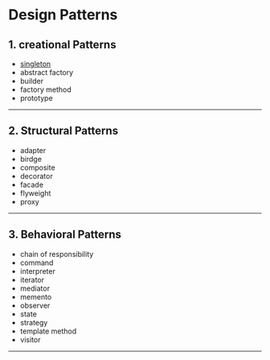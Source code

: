 # Design Patterns 


## 1. creational Patterns
  - [singleton](./Creational_Patterns/singleton/README.md)
  - abstract factory
  - builder
  - factory method
  - prototype
 ------
## 2. Structural Patterns
  - adapter
  - birdge
  - composite
  - decorator
  - facade
  - flyweight
  - proxy
-------
## 3. Behavioral Patterns
  - chain of responsibility
  - command
  - interpreter
  - iterator
  - mediator
  - memento
  - observer
  - state
  - strategy
  - template method
  - visitor
 -----
